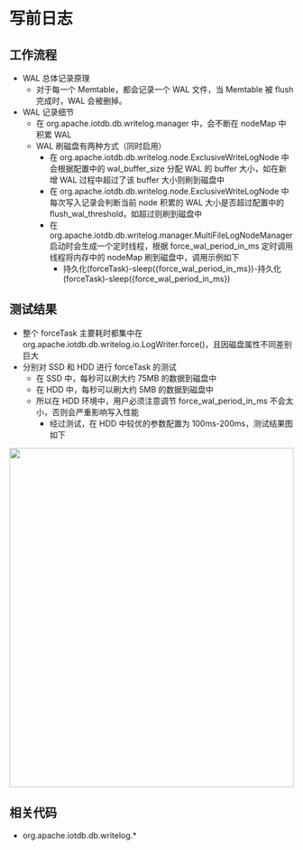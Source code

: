 <!--

    Licensed to the Apache Software Foundation (ASF) under one
    or more contributor license agreements.  See the NOTICE file
    distributed with this work for additional information
    regarding copyright ownership.  The ASF licenses this file
    to you under the Apache License, Version 2.0 (the
    "License"); you may not use this file except in compliance
    with the License.  You may obtain a copy of the License at

        http://www.apache.org/licenses/LICENSE-2.0

    Unless required by applicable law or agreed to in writing,
    software distributed under the License is distributed on an
    "AS IS" BASIS, WITHOUT WARRANTIES OR CONDITIONS OF ANY
    KIND, either express or implied.  See the License for the
    specific language governing permissions and limitations
    under the License.

-->

# 写前日志

## 工作流程

* WAL 总体记录原理
  * 对于每一个 Memtable，都会记录一个 WAL 文件，当 Memtable 被 flush 完成时，WAL 会被删掉。
* WAL 记录细节
  * 在 org.apache.iotdb.db.writelog.manager 中，会不断在 nodeMap 中积累 WAL
  * WAL 刷磁盘有两种方式（同时启用）
    * 在 org.apache.iotdb.db.writelog.node.ExclusiveWriteLogNode 中会根据配置中的 wal_buffer_size 分配 WAL 的 buffer 大小，如在新增 WAL 过程中超过了该 buffer 大小则刷到磁盘中
    * 在 org.apache.iotdb.db.writelog.node.ExclusiveWriteLogNode 中每次写入记录会判断当前 node 积累的 WAL 大小是否超过配置中的 flush_wal_threshold，如超过则刷到磁盘中
    * 在 org.apache.iotdb.db.writelog.manager.MultiFileLogNodeManager 启动时会生成一个定时线程，根据 force_wal_period_in_ms 定时调用线程将内存中的 nodeMap 刷到磁盘中，调用示例如下
      * 持久化(forceTask)-sleep({force_wal_period_in_ms})-持久化(forceTask)-sleep({force_wal_period_in_ms})

## 测试结果

* 整个 forceTask 主要耗时都集中在 org.apache.iotdb.db.writelog.io.LogWriter.force()，且因磁盘属性不同差别巨大
* 分别对 SSD 和 HDD 进行 forceTask 的测试
  * 在 SSD 中，每秒可以刷大约 75MB 的数据到磁盘中
  * 在 HDD 中，每秒可以刷大约 5MB 的数据到磁盘中
  * 所以在 HDD 环境中，用户必须注意调节 force_wal_period_in_ms 不会太小，否则会严重影响写入性能
    * 经过测试，在 HDD 中较优的参数配置为 100ms-200ms，测试结果图如下
<img style="width:100%; max-width:800px; max-height:600px; margin-left:auto; margin-right:auto; display:block;" src="https://user-images.githubusercontent.com/24886743/93157479-e3319f80-f73c-11ea-836f-459d03cb2fab.png">

## 相关代码

* org.apache.iotdb.db.writelog.*
